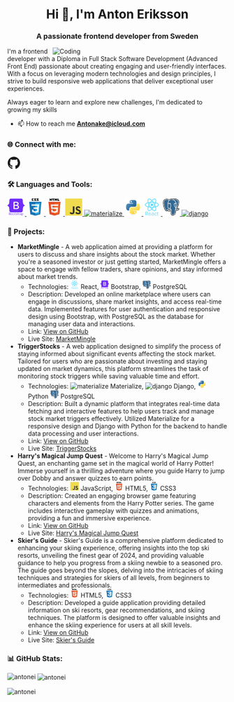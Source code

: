 <h1 align="center">Hi 👋, I'm Anton Eriksson</h1>
<h3 align="center">A passionate frontend developer from Sweden</h3>

<img align="right" alt="Coding" width="400" src="https://i.giphy.com/qgQUggAC3Pfv687qPC.webp">

<p>
I'm a frontend developer with a Diploma in Full Stack Software Development (Advanced Front End) passionate about creating engaging and user-friendly interfaces. With a focus on leveraging modern technologies and design principles, I strive to build responsive web applications that deliver exceptional user experiences.
</p>

<p>
Always eager to learn and explore new challenges, I'm dedicated to growing my skills 
</p>

- 📫 How to reach me **Antonake@icloud.com**

<h3 align="left">🌐 Connect with me:</h3>
<p align="left">
  <a href="https://github.com/antonei" target="_blank">
    <img align="center" src="https://raw.githubusercontent.com/devicons/devicon/master/icons/github/github-original.svg" alt="GitHub" height="30" width="30" />
  </a>
</p>

<h3 align="left">🛠 Languages and Tools:</h3>
<p align="left">
  <a href="https://getbootstrap.com" target="_blank" rel="noreferrer"> 
    <img src="https://raw.githubusercontent.com/devicons/devicon/master/icons/bootstrap/bootstrap-plain-wordmark.svg" alt="bootstrap" width="40" height="40"/>
  </a> 
  <a href="https://www.w3schools.com/css/" target="_blank" rel="noreferrer"> 
    <img src="https://raw.githubusercontent.com/devicons/devicon/master/icons/css3/css3-original-wordmark.svg" alt="css3" width="40" height="40"/>
  </a> 
  <a href="https://www.w3.org/html/" target="_blank" rel="noreferrer">
    <img src="https://raw.githubusercontent.com/devicons/devicon/master/icons/html5/html5-original-wordmark.svg" alt="html5" width="40" height="40"/>
  </a> 
  <a href="https://developer.mozilla.org/en-US/docs/Web/JavaScript" target="_blank" rel="noreferrer">
    <img src="https://raw.githubusercontent.com/devicons/devicon/master/icons/javascript/javascript-original.svg" alt="javascript" width="40" height="40"/>
  </a> 
  <a href="https://materializecss.com/" target="_blank" rel="noreferrer">
    <img src="https://raw.githubusercontent.com/prplx/svg-logos/5585531d45d294869c4eaab4d7cf2e9c167710a9/svg/materialize.svg" alt="materialize" width="40" height="40"/>
  </a> 
  <a href="https://www.python.org" target="_blank" rel="noreferrer">
    <img src="https://raw.githubusercontent.com/devicons/devicon/master/icons/python/python-original.svg" alt="python" width="40" height="40"/>
  </a> 
  <a href="https://reactjs.org/" target="_blank" rel="noreferrer">
    <img src="https://raw.githubusercontent.com/devicons/devicon/master/icons/react/react-original-wordmark.svg" alt="react" width="40" height="40"/>
  </a>
  <a href="(https://www.postgresql.org/)" target="_blank" rel="noreferrer">
    <img src="https://raw.githubusercontent.com/devicons/devicon/master/icons/postgresql/postgresql-original.svg" alt="PostgreSQL" width="40" height="40"/>
  </a> 
  <a href="https://www.djangoproject.com/" target="_blank" rel="noreferrer"> <img src="https://cdn.worldvectorlogo.com/logos/django.svg" alt="django" width="40" height="40"/> </a>
</p>

<h3 align="left">💼 Projects:</h3>
<ul>
    <li>
    <b>MarketMingle</b> - A web application aimed at providing a platform for users to discuss and share insights about the stock market. Whether you're a seasoned investor or just getting started, MarketMingle offers a space to engage with fellow traders, share opinions, and stay informed about market trends.
    <ul>
      <li>Technologies: <img src="https://raw.githubusercontent.com/devicons/devicon/master/icons/react/react-original-wordmark.svg" alt="React" width="20" height="20"/> React, <img src="https://raw.githubusercontent.com/devicons/devicon/master/icons/bootstrap/bootstrap-plain-wordmark.svg" alt="Bootstrap" width="20" height="20"/> Bootstrap, <img src="https://raw.githubusercontent.com/devicons/devicon/master/icons/postgresql/postgresql-original.svg" alt="PostgreSQL" width="20" height="20"/> PostgreSQL</li>
      <li>Description: Developed an online marketplace where users can engage in discussions, share market insights, and access real-time data. Implemented features for user authentication and responsive design using Bootstrap, with PostgreSQL as the database for managing user data and interactions.</li>
      <li>Link: <a href="https://github.com/AntonEi/marketmingle" target="_blank">View on GitHub</a></li>
      <li>Live Site: <a href="https://your-live-site-link" target="_blank">MarketMingle</a></li>
    </ul>
  </li>
  <li>
    <b>TriggerStocks</b> - A web application designed to simplify the process of staying informed about significant events affecting the stock market. Tailored for users who are passionate about investing and staying updated on market dynamics, this platform streamlines the task of monitoring stock triggers while saving valuable time and effort.
    <ul>
      <li>Technologies: <img src="https://raw.githubusercontent.com/prplx/svg-logos/5585531d45d294869c4eaab4d7cf2e9c167710a9/svg/materialize.svg" alt="materialize" width="20" height="20"/> Materialize, <img src="https://cdn.worldvectorlogo.com/logos/django.svg" alt="django" width="20" height="20"/> Django, <img src="https://raw.githubusercontent.com/devicons/devicon/master/icons/python/python-original.svg" alt="Python" width="20" height="20"/> Python <img src="https://raw.githubusercontent.com/devicons/devicon/master/icons/postgresql/postgresql-original.svg" alt="PostgreSQL" width="20" height="20"/> PostgreSQL</li>
      <li>Description: Built a dynamic platform that integrates real-time data fetching and interactive features to help users track and manage stock market triggers effectively. Utilized Materialize for a responsive design and Django with Python for the backend to handle data processing and user interactions.</li>
      <li>Link: <a href="https://github.com/AntonEi/TriggerStocks" target="_blank">View on GitHub</a></li>
      <li>Live Site: <a href="https://your-live-site-link" target="_blank">TriggerStocks</a></li>
    </ul>
  </li>
  <li>
    <b>Harry's Magical Jump Quest</b> - Welcome to Harry's Magical Jump Quest, an enchanting game set in the magical world of Harry Potter! Immerse yourself in a thrilling adventure where you guide Harry to jump over Dobby and answer quizzes to earn points.
    <ul>
      <li>Technologies: <img src="https://raw.githubusercontent.com/devicons/devicon/master/icons/javascript/javascript-original.svg" alt="JavaScript" width="20" height="20"/> JavaScript, <img src="https://raw.githubusercontent.com/devicons/devicon/master/icons/html5/html5-original-wordmark.svg" alt="HTML5" width="20" height="20"/> HTML5, <img src="https://raw.githubusercontent.com/devicons/devicon/master/icons/css3/css3-original-wordmark.svg" alt="CSS3" width="20" height="20"/> CSS3</li>
      <li>Description: Created an engaging browser game featuring characters and elements from the Harry Potter series. The game includes interactive gameplay with quizzes and animations, providing a fun and immersive experience.</li>
      <li>Link: <a href="https://github.com/AntonEi/Harry-Potter-game" target="_blank">View on GitHub</a></li>
      <li>Live Site: <a href="https://your-live-site-link" target="_blank">Harry's Magical Jump Quest</a></li>
    </ul>
  </li>
  <li>
    <b>Skier's Guide</b> - Skier's Guide is a comprehensive platform dedicated to enhancing your skiing experience, offering insights into the top ski resorts, unveiling the finest gear of 2024, and providing valuable guidance to help you progress from a skiing newbie to a seasoned pro. The guide goes beyond the slopes, delving into the intricacies of skiing techniques and strategies for skiers of all levels, from beginners to intermediates and professionals.
    <ul>
      <li>Technologies: <img src="https://raw.githubusercontent.com/devicons/devicon/master/icons/html5/html5-original-wordmark.svg" alt="HTML5" width="20" height="20"/> HTML5, <img src="https://raw.githubusercontent.com/devicons/devicon/master/icons/css3/css3-original-wordmark.svg" alt="CSS3" width="20" height="20"/> CSS3</li>
      <li>Description: Developed a guide application providing detailed information on ski resorts, gear recommendations, and skiing techniques. The platform is designed to offer valuable insights and enhance the skiing experience for users at all skill levels.</li>
      <li>Link: <a href="https://github.com/AntonEi/Skier-s-Guide" target="_blank">View on GitHub</a></li>
      <li>Live Site: <a href="https://your-live-site-link" target="_blank">Skier's Guide</a></li>
    </ul>
  </li>
</ul>

<h3 align="left">📊 GitHub Stats:</h3>
<p><img align="left" src="https://github-readme-stats.vercel.app/api/top-langs?username=antonei&show_icons=true&locale=en&layout=compact" alt="antonei" /></p>

<p>&nbsp;<img align="center" src="https://github-readme-stats.vercel.app/api?username=antonei&show_icons=true&locale=en" alt="antonei" /></p>

<p><img align="center" src="https://github-readme-streak-stats.herokuapp.com/?user=antonei&" alt="antonei" /></p>
